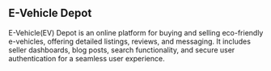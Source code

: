 ## E-Vehicle Depot

E-Vehicle(EV) Depot is an online platform for buying and selling eco-friendly e-vehicles, offering detailed listings, reviews, and messaging. It includes seller dashboards, blog posts, search functionality, and secure user authentication for a seamless user experience.
